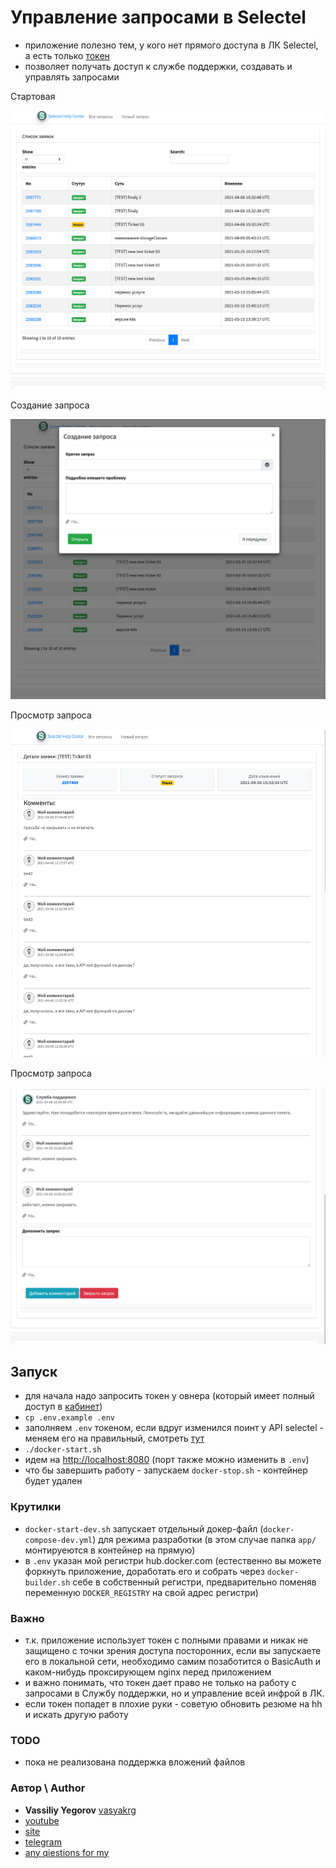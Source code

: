 # Управление запросами в Selectel

- приложение полезно тем, у кого нет прямого доступа в ЛК Selectel, а есть только [токен](https://my.selectel.ru/profile/apikeys)
- позволяет получать доступ к службе поддержки, создавать и управлять запросами

Стартовая

![](app/public/dist/img/screen1.png)

Создание запроса

![](app/public/dist/img/screen2.png)

Просмотр запроса

![](app/public/dist/img/screen3.png)

Просмотр запроса

![](app/public/dist/img/screen4.png)


## Запуск
- для начала надо запросить токен у овнера (который имеет полный доступ в [кабинет](https://my.selectel.ru/profile/apikeys))
- `cp .env.example .env`
- заполняем `.env` токеном, если вдруг изменился поинт у API selectel - меняем его на правильный, смотреть [тут](https://developers.selectel.ru/docs/control-panel/tickets/)
- `./docker-start.sh`
- идем на [http://localhost:8080](http://localhost:8080) (порт также можно изменить в `.env`)
- что бы завершить работу - запускаем `docker-stop.sh` - контейнер будет удален

### Крутилки

- `docker-start-dev.sh` запускает отдельный докер-файл (`docker-compose-dev.yml`) для режима разработки (в этом случае папка `app/` монтируеются в контейнер на прямую)
- в `.env` указан мой регистри hub.docker.com (естественно вы можете форкнуть приложение, доработать его и собрать через `docker-builder.sh` себе в собственный регистри, предварительно поменяв переменную `DOCKER_REGISTRY` на свой адрес регистри)

### Важно
- т.к. приложение использует токен c полными правами и никак не защищено с точки зрения доступа посторонних, если вы запускаете его в локальной сети, необходимо самим позаботится о BasicAuth и каком-нибудь проксирующем nginx перед приложением
- и важно понимать, что токен дает право не только на работу с запросами в Службу поддержки, но и управление всей инфрой в ЛК.
- если токен попадет в плохие руки - советую обновить резюме на hh и искать другую работу


### TODO
- пока не реализована поддержка вложений файлов

### Автор \ Author
- **Vassiliy Yegorov** [vasyakrg](https://github.com/vasyakrg)
- [youtube](https://youtube.com/realmanual)
- [site](https://vk.com/realmanual)
- [telegram](https://t.me/realmanual)
- [any qiestions for my](https://t.me/realmanual_group)
